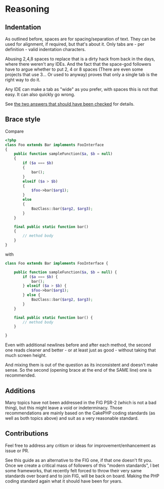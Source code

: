 # Reasoning

## Indentation
As outlined before, spaces are for spacing/separation of text. They can be used
for alignment, if required, but that's about it.
Only tabs are - per definition - valid indentation characters.

Abusing 2,4,8 spaces to replace that is a dirty hack from back in the days,
where there weren't any IDEs.
And the fact that the space-god followers have to argue whether to put 2, 4 or 8
spaces (There are even some projects that use 3... Or used to anyway) proves that
only a single tab is the right way to do it.

Any IDE can make a tab as "wide" as you prefer, with spaces this is not that easy.
It can also quickly go wrong.

See [the two answers that should have been checked](http://programmers.stackexchange.com/questions/57/tabs-versus-spaces-what-is-the-proper-indentation-character-for-everything-in-e) for details.

## Brace style

Compare

```php
<?php
class Foo extends Bar implements FooInterface
{
	public function sampleFunction($a, $b = null)
	{
		if ($a === $b)
		{
			bar();
		}
		elseif ($a > $b)
		{
			$foo->bar($arg1);
		}
		else
		{
			BazClass::bar($arg2, $arg3);
		}
	}

	final public static function bar()
	{
		// method body
	}
}
```

with

```php
class Foo extends Bar implements FooInterface {

	public function sampleFunction($a, $b = null) {
		if ($a === $b) {
			bar();
		} elseif ($a > $b) {
			$foo->bar($arg1);
		} else {
			BazClass::bar($arg2, $arg3);
		}
	}

	final public static function bar() {
		// method body
	}

}
```

Even with additional newlines before and after each method, the second one reads cleaner and better - or at least
just as good - without taking that much screen height.

And mixing them is out of the question as its inconsistent and doesn't make sense.
So the second (opening brace at the end of the SAME line) one is recommended.

## Additions
Many topics have not been addressed in the FIG PSR-2 (which is not a bad thing), but this might leave a void
or indeterminacy. Those recommendations are mainly based on the CakePHP coding standards (as well as both topics above)
and suit as a very reasonable standard.

## Contributions
Feel free to address any critism or ideas for improvement/enhancement as issue or PR.

See this guide as an alternative to the FIG one, if that one doesn't fit you.
Once we create a critical mass of followers of this "modern standards", I bet some frameworks, that
recently felt forced to throw their very same standards over board and to join FIG, will be back on board.
Making the PHP coding standard again what it should have been for years.
